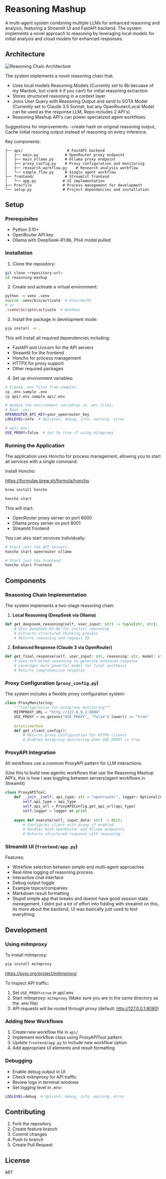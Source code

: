 # Reasoning Mashup

A multi-agent system combining multiple LLMs for enhanced reasoning and analysis, featuring a Streamlit UI and FastAPI backend. The system implements a novel approach to reasoning by leveraging local models for initial analysis and cloud models for enhanced responses.

## Architecture

![Reasoning Chain Architecture](architecture.png)

The system implements a novel reasoning chain that:
- Uses local models Reasoning Models (Currently set to 8b becuase of my Macbok, but crank it if you can!) for initial reasoning extraction
- Stores structured reasoning in a context layer
- Joins User Query with Reasoning Output and send to SOTA Model (Currently set to Claude 3.5 Sonnet, but any OpenRouter/Local Model can be used as the response LLM, Repo includes 2 API's)
- Reasoning Mashup API's can power specialized agent workflows.

Suggestions for improvements:
    -create hash on original reasoning output, Cache initial resoning output instead of reasoning on every inference. 
    


Key components:
```
├── api/                    # FastAPI backend
│   ├── main.py            # OpenRouter proxy endpoint
│   ├── main_ollama.py     # Ollama proxy endpoint
│   ├── proxy_config.py    # Proxy configuration and monitoring
│   ├── research_workflow.py    # Research analysis workflow
│   └── simple_flow.py     # Single agent workflow
├── frontend/              # Streamlit frontend
│   └── app.py            # UI implementation
├── Procfile              # Process management for development
└── setup.py              # Project dependencies and installation
```

## Setup

### Prerequisites
- Python 3.10+
- OpenRouter API key 
- Ollama with DeepSeek-R1:8b, Phi4 model pulled

### Installation

1. Clone the repository:
```bash
git clone <repository-url>
cd reasoning-mashup
```

2. Create and activate a virtual environment:
```bash
python -m venv .venv
source .venv/bin/activate  # Unix/macOS
# or
.\venv\Scripts\activate  # Windows
```

3. Install the package in development mode:
```bash
pip install -e .
```

This will install all required dependencies including:
- FastAPI and Uvicorn for the API servers
- Streamlit for the frontend
- Honcho for process management
- HTTPX for proxy support
- Other required packages

4. Set up environment variables:
```bash
# Create .env files from samples
cp .env.sample .env
cp api/.env.sample api/.env

# Update the environment variables in .env files:
# Root .env:
OPENROUTER_API_KEY=your_openrouter_key
LOGLEVEL=info  # Optional: debug, info, warning, error

# api/.env:
USE_PROXY=false  # Set to true if using mitmproxy
```

### Running the Application

The application uses Honcho for process management, allowing you to start all services with a single command:

Install Honcho:

https://formulae.brew.sh/formula/honcho

```bash
brew install honcho
```

```bash
honcho start
```

This will start:
- OpenRouter proxy server on port 8000
- Ollama proxy server on port 8001 
- Streamlit frontend

You can also start services individually:
```bash
# Start just the API servers
honcho start openrouter ollama

# Start just the frontend
honcho start frontend
```

## Components

### Reasoning Chain Implementation

The system implements a two-stage reasoning chain:

1. **Local Reasoning (DeepSeek via Ollama)**
```python
def get_deepseek_reasoning(self, user_input: str) -> tuple[str, str]:
    # Uses DeepSeek-R1:8b for initial reasoning
    # Extracts structured thinking process
    # Returns reasoning and request ID
```

2. **Enhanced Response (Claude 3 via OpenRouter)**
```python
def get_final_response(self, user_input: str, reasoning: str, model: str):
    # Uses extracted reasoning to generate enhanced response
    # Leverages more powerful model for final synthesis
    # Returns comprehensive response
```

### Proxy Configuration (`proxy_config.py`)

The system includes a flexible proxy configuration system:

```python
class ProxyMonitoring:
    """Configuration for mitmproxy monitoring"""
    MITMPROXY_URL = "http://127.0.0.1:8080"
    USE_PROXY = os.getenv("USE_PROXY", "false").lower() == "true"
    
    @staticmethod
    def get_client_config():
        # Returns proxy configuration for HTTPX clients
        # Enables mitmproxy monitoring when USE_PROXY is true
```

### ProxyAPI Integration

All workflows use a common ProxyAPI pattern for LLM interactions. 

(Use this to build new agentic workflows that use the Reasoning Mashup API's, this is how I was toggling between servers/agent workflows in Streamlit)

```python
class ProxyAPITool:
    def __init__(self, api_type: str = "openrouter", logger: Optional[Callable] = None):
        self.api_type = api_type
        self.api_url = ProxyAPIConfig.get_api_url(api_type)
        self.logger = logger or print
    
    async def execute(self, input_data: str) -> dict:
        # Configures client with proxy if enabled
        # Handles both OpenRouter and Ollama endpoints
        # Returns structured response with reasoning
```

### Streamlit UI (`frontend/app.py`)

Features:
- Workflow selection between simple and multi-agent approaches
- Real-time logging of reasoning process
- Interactive chat interface
- Debug output toggle
- Example topics/companies
- Markdown result formatting
- Stupid simple app that breaks and doesnt have good session state menegement, I didnt put a lot of effort into fiddlng with strealmit on this, its more about the backend, UI was basically just used to test everything.

## Development

### Using mitmproxy

To install mitmproxy:
```bash
pip install mitmproxy
```

https://pypi.org/project/mitmproxy/

To inspect API traffic:
1. Set `USE_PROXY=true` in api/.env
2. Start mitmproxy: `mitmproxy` (Make sure you are in the same directory as the .env file)
3. API requests will be routed through proxy (default: http://127.0.0.1:8080)

### Adding New Workflows

1. Create new workflow file in `api/`
2. Implement workflow class using ProxyAPITool pattern
3. Update `frontend/app.py` to include new workflow option
4. Add appropriate UI elements and result formatting

### Debugging

- Enable debug output in UI
- Check mitmproxy for API traffic
- Review logs in terminal windows
- Set logging level in .env:
```bash
LOGLEVEL=debug  # Options: debug, info, warning, error
```

## Contributing

1. Fork the repository
2. Create feature branch
3. Commit changes
4. Push to branch
5. Create Pull Request

## License

MIT

